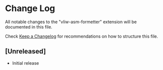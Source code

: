 # Change Log
All notable changes to the "vliw-asm-formetter" extension will be documented in this file.

Check [Keep a Changelog](http://keepachangelog.com/) for recommendations on how to structure this file.

## [Unreleased]
- Initial release